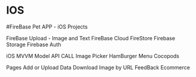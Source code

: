 # IOS
#FireBase
Pet APP - iOS Projects 

FireBase 
Upload - Image and Text
FireBase Cloud FireStore
Firebase Storage
Firebase Auth

iOS
MVVM Model
API CALL
Image Picker
HamBurger Menu
Cocopods


Pages
Add or Upload Data
Download Image by URL
FeedBack
Ecommerce
